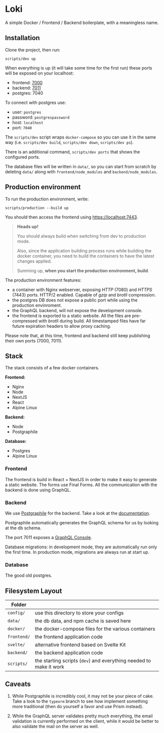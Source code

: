 # Loki

A simple Docker / Frontend / Backend boilerplate, with a meaningless name.

## Installation

Clone the project, then run:

```shell
scripts/dev up
```

When everything is up (it will take some time for the first run) these ports
will be exposed on your localhost:

- frontend: [7000](http://localhost:7000)
- backend: [7011](http://localhost:7011)
- postgres: 7040

To connect with postgres use:

- user: `postgres`
- password: `postgrespassword`
- host: `localhost`
- port: `7040`

The `scripts/dev` script wraps `docker-compose` so you can use it in the same
way (i.e. `scripts/dev build`, `scripts/dev down`, `scripts/dev ps`).

There is an additional command, `scripts/dev ports` that shows the configured ports.

The database files will be written in `data/`, so you can start from scratch by deleting `data/` along with `frontend/node_modules` and `backend/node_modules`.

## Production environment

To run the production environment, write:

```shell
scripts/production --build up
```

You should then access the frontend using [https://localhost:7443](https://localhost:7443).

> **Heads up!**
>
> You should always build when switching from dev to production mode.
>
> Also, since the application building process runs while building
> the docker container, you need to build the containers to have the
> latest changes applied.
>
> Summing up, **when you start the production environment, build**.

The production environment features:

- a container with Nginx webserver, exposing _HTTP_ (7080) and _HTTPS_ (7443) ports. HTTP/2 enabled. Capable of _gzip_ and _brotli_ compression.
- the postgres DB does not expose a public port while using the production envinroment.
- the GraphQL backend, will not expose the development console.
- the frontend is exported to a static website. All the files are pre-compressed with _brotli_ during build. All timestamped files have far future expiration headers to allow proxy caching.

Please note that, at this time, frontend and backend still keep publishing their own ports (7000, 7011).

## Stack

The stack consists of a few docker containers.

**Frontend:**

- Nginx
- Node
- NextJS
- React
- Alpine Linux

**Backend:**

- Node
- Postgraphile

**Database:**

- Postgres
- Alpine Linux

### Frontend

The frontend is build in React + NextJS in order to make it easy to generate a
static website. The forms use Final Forms. All the communication with the
backend is done using GraphQL.

### Backend

We use [Postgraphile][postgraphile] for the backend. Take a look at the [documentation](./backend/readme.md).

Postgraphile automatically generates the GraphQL schema for us by looking at the db schema.

The port 7011 exposes a [GraphQL Console](http://localhost:7011/graphiql).

Database migrations: in development mode, they are automatically run only the first time. In production mode, migrations are always run at start up.

[postgraphile]: https://github.com/graphile/postgraphile

### Database

The good old postgres.

## Filesystem Layout

| Folder      |                                                                    |
| ----------- | ------------------------------------------------------------------ |
| `config/`   | use this directory to store your configs                           |
| `data/`     | the db data, and npm cache is saved here                           |
| `docker/`   | the docker-compose files for the various containers                |
| `frontend/` | the frontend application code                                      |
| `svelte/`   | alternative frontend based on Svelte Kit                           |
| `backend/`  | the backend application code                                       |
| `scripts/`  | the starting scripts (`dev`) and everything needed to make it work |

## Caveats

1. While Postgraphile is incredibly cool, it may not be your piece of cake.
   Take a look to the `typeorm` branch to see how implement something more
   traditional (then do yourself a favor and use Prism instead).

1. While the GraphQL server validates pretty much everything, the email
   validation is currently performed on the client, while it would be better
   to also validate the mail on the server as well.
